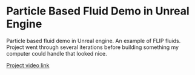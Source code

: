 # Particle Based Fluid Demo in Unreal Engine
Particle based fluid demo in Unreal engine. An example of FLIP fluids. Project went through several iterations before building something my computer could handle that looked nice.

[Project video link](https://drive.google.com/file/d/10H1WyA0Stip5HabXR9N0gauctbt7MenU/view?usp=sharing)
